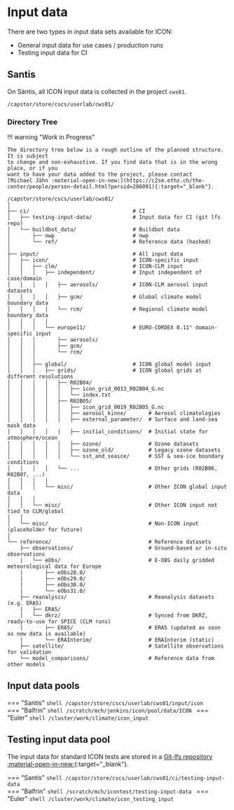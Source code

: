 # Input data

There are two types in input data sets available for ICON:

- General input data for use cases / production runs
- Testing input data for CI

## Santis 

On Säntis, all ICON input data is collected in the project `cws01`.

```shell
/capstor/store/cscs/userlab/cws01/
```

### Directory Tree

!!! warning "Work in Progress"

    The directory tree below is a rough outline of the planned structure. It is subject
    to change and non-exhaustive. If you find data that is in the wrong place, or if you
    want to have your data added to the project, please contact
    [Michael Jähn :material-open-in-new:](https://c2sm.ethz.ch/the-center/people/person-detail.html?persid=286091){:target="_blank"}. 

```
/capstor/store/cscs/userlab/cws01/
│
├── ci/                                 # CI 
│   ├── testing-input-data/             # Input data for CI (git lfs repo)
│   └── buildbot_data/                  # Buildbot data
│       ├── nwp                         # nwp
│       └── ref/                        # Reference data (hashed)
│
├── input/                              # All input data
│   ├── icon/                           # ICON-specific input
│   │   ├── clm/                        # ICON-CLM input
│   │   │   ├── independent/            # Input independent of case/domain
│   │   │   │   ├── aerosols/           # ICON-CLM aerosol input datasets
│   │   │   │   ├── gcm/                # Global climate model boundary data
│   │   │   │   └── rcm/                # Regional climate model boundary data
│   │   │   │
│   │   │   └── europe11/               # EURO-CORDEX 0.11° domain-specific input
│   │   │       ├── aerosols/
│   │   │       ├── gcm/
│   │   │       └── rcm/
│   │   │
│   │   ├── global/                     # ICON global model input
│   │   │   ├── grids/                  # ICON global grids at different resolutions
│   │   │   │   ├── R02B04/
│   │   │   │   │   ├── icon_grid_0013_R02B04_G.nc
│   │   │   │   │   └── index.txt
│   │   │   │   ├── R02B05/
│   │   │   │   │   ├── icon_grid_0019_R02B05_G.nc
│   │   │   │   │   ├── aerosol_kinne/       # Aerosol climatologies
│   │   │   │   │   ├── external_parameter/  # Surface and land-sea mask data
│   │   │   │   │   ├── initial_conditions/  # Initial state for atmosphere/ocean
│   │   │   │   │   ├── ozone/               # Ozone datasets
│   │   │   │   │   ├── ozone_old/           # Legacy ozone datasets
│   │   │   │   │   └── sst_and_seaice/      # SST & sea-ice boundary conditions
│   │   │   │   └── ...                      # Other grids (R02B06, R02B07, ...)
│   │   │   │
│   │   │   └── misc/                        # Other ICON global input data
│   │   │
│   │   └── misc/                            # Other ICON input not tied to CLM/global
│   │
│   └── misc/                                # Non-ICON input (placeholder for future)
│
└── reference/                               # Reference datasets
    ├── observations/                        # Ground-based or in-situ observations
    |   └── eObs/                            # E-OBS daily gridded meteorological data for Europe
    |       ├── eObs28.0/
    |       ├── eObs29.0/
    |       ├── eObs30.0/
    |       └── eObs31.0/
    ├── reanalysis/                          # Reanalysis datasets (e.g. ERA5)
    |   ├── ERA5/
    |   └── dkrz/                            # Synced from DKRZ, ready-to-use for SPICE (CLM runs)
    |       ├── ERA5/                        # ERA5 (updated as soon as new data is available)
    |       └── ERAInterim/                  # ERAInterim (static)
    ├── satellite/                           # Satellite observations for validation
    └── model_comparisons/                   # Reference data from other models
```


## Input data pools

=== "Santis"
    ```shell
    /capstor/store/cscs/userlab/cws01/input/icon
    ```  
=== "Balfrin"
    ```shell
    /scratch/mch/jenkins/icon/pool/data/ICON
    ```
=== "Euler"
    ```shell
    /cluster/work/climate/icon_input
    ```    

## Testing input data pool

The input data for standard ICON tests are stored in a [Git-lfs repository :material-open-in-new:](https://gitlab.dkrz.de/icon/testing-input-data){:target="_blank"}.

=== "Santis"
    ```shell
     /capstor/store/cscs/userlab/cws01/ci/testing-input-data
    ```  
=== "Balfrin"
    ```shell
    /scratch/mch/icontest/testing-input-data
    ```
=== "Euler"
    ```shell
    /cluster/work/climate/icon_testing_input
    ```
